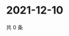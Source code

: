 # 2021-12-10

共 0 条

<!-- BEGIN WEIBO -->
<!-- 最后更新时间 Fri Dec 10 2021 18:16:26 GMT+0800 (China Standard Time) -->

<!-- END WEIBO -->

